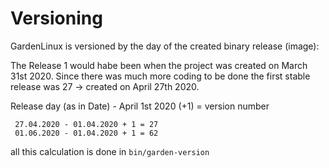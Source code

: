 # Versioning
GardenLinux is versioned by the day of the created binary release (image):

The Release 1 would habe been when the project was created on March 31st 2020. Since there was much more coding to be done the first stable release was 27 -> created on April 27th 2020.

Release day (as in Date) - April 1st 2020 (+1) = version number

     27.04.2020 - 01.04.2020 + 1 = 27
     01.06.2020 - 01.04.2020 + 1 = 62

all this calculation is done in `bin/garden-version`
